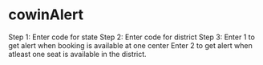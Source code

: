 # cowinAlert
Step 1: Enter code for state
Step 2: Enter code for district
Step 3: Enter 1 to get alert when booking is available at one center
        Enter 2 to get alert when atleast one seat is available in the district.
        
